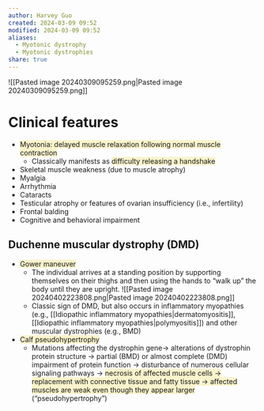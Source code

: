 ```yaml
---
author: Harvey Guo
created: 2024-03-09 09:52
modified: 2024-03-09 09:52
aliases:
  - Myotonic dystrophy
  - Myotonic dystrophies
share: true
---
```

![[Pasted image 20240309095259.png|Pasted image 20240309095259.png]]
# Clinical features
- <span style="background:rgba(240, 200, 0, 0.2)">Myotonia: delayed muscle relaxation following normal muscle contraction</span>
	- Classically manifests as <span style="background:rgba(240, 200, 0, 0.2)">difficulty releasing a handshake</span>
- Skeletal muscle weakness (due to muscle atrophy)
- Myalgia
- Arrhythmia 
- Cataracts
- Testicular atrophy or features of ovarian insufficiency (i.e., infertility)
- Frontal balding
- Cognitive and behavioral impairment
## Duchenne muscular dystrophy (DMD)
- <span style="background:rgba(240, 200, 0, 0.2)">Gower maneuver</span>
	- The individual arrives at a standing position by supporting themselves on their thighs and then using the hands to “walk up” the body until they are upright. ![[Pasted image 20240402223808.png|Pasted image 20240402223808.png]]
	- Classic sign of DMD, but also occurs in inflammatory myopathies (e.g., [[Idiopathic inflammatory myopathies|dermatomyositis]], [[Idiopathic inflammatory myopathies|polymyositis]]) and other muscular dystrophies (e.g., BMD)
- <span style="background:rgba(240, 200, 0, 0.2)">Calf pseudohypertrophy</span>
	- Mutations affecting the dystrophin gene→ alterations of dystrophin protein structure → partial (BMD) or almost complete (DMD) impairment of protein function → disturbance of numerous cellular signaling pathways → <span style="background:rgba(240, 200, 0, 0.2)">necrosis of affected muscle cells → replacement with connective tissue and fatty tissue → affected muscles are weak even though they appear larger</span> (“pseudohypertrophy”)